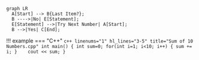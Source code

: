 ``` mermaid
graph LR
  A[Start] --> B{Last Item?};
  B ---->|No| E[Statement];
  E[Statement] -->|Try Next Number| A[Start];
  B -->|Yes| C[End];
```


!!! example
    === "C++"
        ```c++ linenums="1" hl_lines="3-5" title="Sum of 10 Numbers.cpp"
        int main() {
            int sum=0;
            for(int i=1; i<10; i++) {
                sum += i;
            }   
            cout << sum;
        }
        ```

